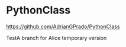 # PythonClass
https://github.com/AdrianGPrado/PythonClass

TestA branch for Alice temporary version
